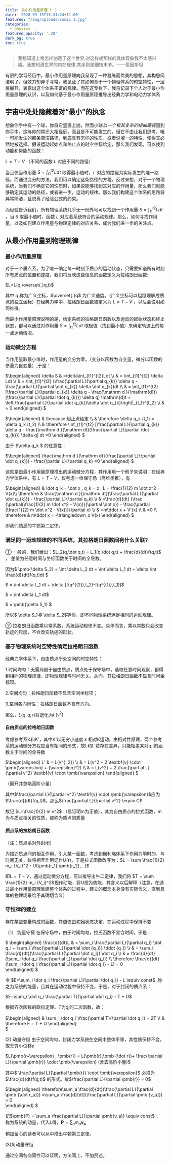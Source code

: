 ```yaml
---
title: 最小作用量原理（一）
date: '2020-09-15T15:31:24+11:00'
featured: "/img/uploads/comic 1.jpg"
categories:
  - physics
featured_opacity: '.20'
dark_bg: true
toc: true
---
```


> 我想知道上帝怎样创造了这个世界,对这样或那样的具体现象我不太感兴趣。我想知道世界的内在规律,其余则是细枝末节。——爱因斯坦

有限的学习经历中，最小作用量原理向我呈现了一种凝练而优美的思想，其构思简洁明了，但效力却异乎寻常。我见证了其如何基于一个物理体系的时空特性，一层层展开，表露出这个体系丰富的规律。而在这专栏下，我将记录下个人对于最小作用量原理的认识，以及如何基于最小作用量原理推导出经典力学和电动力学体系

## 宇宙中处处隐藏着对“最小”的执念

想象你手中有一个球，你将它竖直上抛，然而小球*以一个极其复杂的扭曲路径*回到你手中。这与你的常识大相径庭，而且是不可能发生的，但它不由让我们思考，唯一可能发生的那条简洁路径，到底具有怎样的性质，或者说*唯一*的特性，使得其必然地被选择。假设运动起始点和终止点的时空坐标给定，那么我们发现，可以找到动能和势能的函数：

$L=T-V$   （不同的函数 $L$ 对应不同的路径）

当且仅当作用量  $S=\int_{t1}^{t2}Ldt$  取得最小值时，$L$  对应的路径为实际发生的唯一路径。而通过变分的方法，我们可以确定这条路径的方程。反过来想，对于一个物理系统，当我们不确定它的性质时，如果说能够找到其对应的作用量，那么我们就能够确定其运动的路径，或者进一步，运动的规律。那么我们构建这个体系的思路将异常简洁，且脱离了经验公式的约束。



而经验告诉我们，所有物理系统几乎无一例外地可以找到一个作用量 $S=\int_{t1}^{t2}Ldt$  ，当  $S$  取最小值时，函数 $L$ 对应着系统符合的运动规律。那么，如何寻找作用量，以及如何建立作用量与物理定律的对应关系，成为我们进一步的关注点。

## 从最小作用量到物理规律

### 最小作用量原理

对于一个质点系，为了唯一确定每一时刻下质点的运动状态，只需要知道所有时刻所有质点的位置和速度，我们将反映这些信息的函数定义为拉格朗日函数:

 $L=L(q,\overset{.}q,t)$ 

其中 $q$ 称为广义坐标，$\overset{.}q$ 为广义速度。（广义坐标可以粗糙理解成质点的独立坐标）在经典力学中，拉格朗日函数被定义为 $L=T-V$ ，以后会说明如何推得。

而最小作用量原理说明的是，给定系统的拉格朗日函数以及运动的起始状态和终止状态，都可以通过对作用量 $S=\int_{t1}^{t2}Ldt$ 取极值（找到最小值）来确定轨迹上的每一点运动情况。

### 运动微分方程

当作用量取最小值时，作用量的变分为零。（变分以函数为自变量，微分以函数的参量为自变量）,于是：

$\begin{aligned}
\delta S & =\delta\int_{t1}^{t2}Ldt \\\\
& = \int_{t1}^{t2} \delta Ldt \\\\
& = \int_{t1}^{t2} (\frac{\partial L}{\partial q_{k}} \delta q - \frac{\partial L}{\partial \dot q_{k}} \delta \dot q_{k})dt \\\\
& = \int_{t1}^{t2} [\frac{\partial L}{\partial q_{k}} \delta q - \frac{\mathrm d }{\mathrm{d}t}(\frac{\partial L}{\partial \dot q_{k}}) \delta q]  \mathrm{d}t  + \left.\frac{\partial L}{\partial \dot q_{k}}\delta \dot q_{k}\right|_{t_1}^{t_2} \\\\
& = 0
\end{aligned}
$

$\begin{aligned}
& \because 起止点给定 \\\\
& \therefore  \delta q_k (t_1) = \delta q_k (t_2) \\\\
& \therefore  \int_{t1}^{t2} [\frac{\partial L}{\partial q_{k}} \delta q - \frac{\mathrm d }{\mathrm dt}(\frac{\partial L}{\partial \dot q_{k}}) \delta q]  dt =0 
\end{aligned}
$


由于 $\delta q_k $ 的任意性：

$\begin{aligned}
 \frac{\mathrm d }{\mathrm dt}(\frac{\partial L}{\partial \dot q_{k}}) - \frac{\partial L}{\partial q_k} =0
\end{aligned}
$

这就是由最小作用量原理推出的运动微分方程，其作用用一个例子来说明：在经典力学体系中，有 $L=T-V$，仅考虑一维保守场（高维类推），有

$\begin{aligned}
& \dot q_k = \dot x , q_k = x , L = \frac{1}{2} m \dot x^2 - V(x)\\\\
\therefore & \frac{\mathrm d }{\mathrm dt}(\frac{\partial L}{\partial \dot q_{k}}) - \frac{\partial L}{\partial q_k} \\\\
& =\frac{d}{dt} (\frac {\partial(\frac{1}{2} m \dot x^2 - V(x))}{\partial \dot x}) - \frac{\partial (\frac{1}{2} m \dot x^2 - V(x))}{\partial x} \\\\
& =m\ddot x + V'(x) \\\\
& =0 \\\\
\therefore & m\ddot x = -\triangledown_x V(x)
\end{aligned}
$

即我们熟悉的牛顿第二定律。

### 满足同一运动规律的不同系统，其拉格朗日函数间有什么关联?

① 一般的，我们给出：$L_2(q,\dot q,t) = L_1(q,\dot q,t) + \frac{d}{dt}f(q,t)$ ， 差值为任意时间与坐标函数关于时间的全导数。

因为$ \pmb{\delta S_2} = \int \delta L_2 dt = \int \delta L_1 dt + \delta \int \frac{d}{dt}f(q,t)dt $

$ = \int \delta L_1 dt + \delta [f(q^{(2)},t_2)-f(q^{(1)},t_1)]$
	
$ = \int \delta L_1 dt$
	
$ = \pmb{\delta S_1} $
	
所以$  \delta S_1$与$ \delta S_2$等价，即不同物理系统满足相同的运动规律。

② 拉格朗日函数乘以常系数，系统运动规律不变。具体而言，乘以常数只会改变轨迹的尺度，不会改变轨迹的形状。

### 基于物理系统时空特性确定拉格朗日函数

经典力学体系下，自由质点所处空间的时空特性：

1.时间均匀：无需局限于自由质点，质点处于保守场中，选取任意时间观察，都得到相同的物理规律，即物理规律与时间无关。从而，其拉格朗日函数不显含时间坐标项。

2.空间均匀：拉格朗日函数不显含空间坐标项；

3.空间各向同性：拉格朗日函数不含有方向。

那么，$L(q,\dot q,t)$将退化为$L(v^2)$

#### 自由质点的拉格朗日函数

考虑参考系K和K'，其中K'以无穷小速度 $\varepsilon$ 相对K运动。由相对性原理，两个参考系的运动微分方程应当有相同的形式，故L和L’若存在差异，只能相差某对q,t的函数关于时间的全导数

$\begin{aligned}
L' & = L(v^{' 2}) \\\\
& = L(v^2 + 2 \textbf{v} \cdot \pmb{\varepsilon} + {\varepsilon}^2) \\\\
& = L(v^2) + 2 \frac{\partial L}{\partial v^2} \textbf{v} \cdot \pmb{\varepsilon} 
\end{aligned}
$

（展开并忽略高阶小量）

其中$\frac{\partial L}{\partial v^2} \textbf{v} \cdot \pmb{\varepsilon}$应为$\frac{d}{dt}f(q,t)$，那么$\frac{\partial L}{\partial v^2} \equiv C$

故记 $L=\frac{1}{2} m v^2$ （易证明m为正值），其为自由质点的拉式函数，m为与质点相关的性质，被称为质点的质量

#### 质点系的拉格朗日函数

（注：质点系对外封闭）

为描述质点间的相互作用，引入某一函数，考虑到伽利略体系下作用为瞬时的，与时间无关，故将相互作用记作$U(\pmb{r})$，于是拉式函数改写为：$L = \sum \frac{1}{2} m_i {V_i}^2 - U(\pmb{r_1},\pmb{r_2},...)$

即$L=T-V$，通过运动微分方程，可以推导出牛二定律，我们将 $T = \sum \frac{1}{2} m_i {V_i}^2$视作动能，将U视为势能，其含义以后解释（注意，在通过最小作用量原理重建整个体系的过程中，建立的概念本身没有实际含义，直到具体的物理场景给予其确切含义）

### 守恒律的建立

存在某些变量构成的函数，其值仅由初始状态决定，在运动过程中保持不变

（1） 能量守恒
在保守场中，由于时间均匀，拉氏函数不显含时间，于是：

$
\begin{aligned}
\frac{d}{dt}L & = \sum_i \frac{\partial L}{\partial q_i} \dot q_i + \sum_i \frac{\partial L}{\partial \dot {q_i}} \ddot {q_i} \\\\
& = \sum_i \frac{d}{dt}(\frac{\partial L}{\partial \dot q_i}) \dot q_i \\\\
& = \frac{d}{dt} (\sum_i \dot q_i \frac{\partial L}{\partial \dot q_i}) \\\\
\therefore \frac{d}{dt} (\sum_i \dot q_i \frac{\partial L}{\partial \dot q_i} - L) = 0  
\end{aligned}
$

令 $E=\sum_i \dot q_i \frac{\partial L}{\partial \dot q_i} - L \equiv const$ ,称之为系统的能量，且其在运动过程中保持不变，于是，对于封闭的质点系：

$E=\sum_i \dot q_i \frac{\partial T}{\partial \dot q_i} - T + U$

根据齐次函数的欧拉定理，$T$为$\dot q_i$的二次函数，故：

$\begin{aligned}
& \sum_i \dot q_i \frac{\partial T}{\partial \dot q_i} = 2T \\\\
& \therefore E = T + U 
\end{aligned}	
$ 

(2) 动量守恒
由于空间均匀，封闭力学系统在空间中整体平移，其性质保持不变。取无穷小位移$\varepsilon$

$L(\pmb{r+\varepsilon} , \pmb{r}) = L(\pmb{r},\pmb {\dot r})+ \frac{\partial L}{\partial \pmb{r}} \cdot \pmb{\varepsilon}   (舍去高阶小量)$ 

其中$   \frac{\partial L}{\partial \pmb{r}} \cdot \pmb{\varepsilon}$ 必须为 $\frac{d}{dt}f(q,t)$ 的形式。故$\frac{\partial L}{\partial \pmb{r}} = 0$

$\begin{aligned}
\therefore\sum_a \frac{d}{dt}(\frac{\partial L}{\partial \pmb {\dot r_a}}) =\sum_a \frac{d}{dt}(\frac{\partial L}{\partial \pmb {v_a}}) = 0  
\end{aligned}
$

记$\pmb{P} = \sum_a \frac{\partial L}{\partial \pmb{v_a}} \equiv const$ ，称为系统的动量，代入L得，$\pmb{P} = \sum_a m_a \pmb{v_a}$

稍加留心的读者可以从中推出牛顿第三定律。

(3)角动量守恒

通过空间各向同性可以证明，方法同上，不加赘述。
